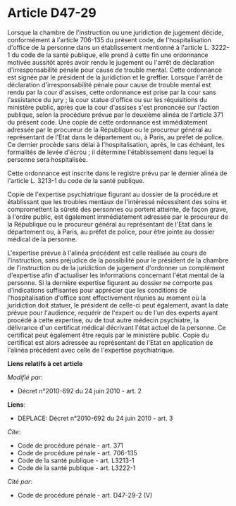 # Article D47-29

Lorsque la chambre de l'instruction ou une juridiction de jugement décide, conformément à l'article 706-135 du présent code,
de l'hospitalisation d'office de la personne dans un établissement mentionné à l'article L. 3222-1 du code de la santé
publique, elle prend à cette fin une ordonnance motivée aussitôt après avoir rendu le jugement ou l'arrêt de déclaration
d'irresponsabilité pénale pour cause de trouble mental. Cette ordonnance est signée par le président de la juridiction et le
greffier. Lorsque l'arrêt de déclaration d'irresponsabilité pénale pour cause de trouble mental est rendu par la cour
d'assises, cette ordonnance est prise par la cour sans l'assistance du jury ; la cour statue d'office ou sur les réquisitions
du ministère public, après que la cour d'assises s'est prononcée sur l'action publique, selon la procédure prévue par le
deuxième alinéa de l'article 371 du présent code. Une copie de cette ordonnance est immédiatement adressée par le procureur
de la République ou le procureur général au représentant de l'Etat dans le département ou, à Paris, au préfet de police. Ce
dernier procède sans délai à l'hospitalisation, après, le cas échéant, les formalités de levée d'écrou ; il détermine
l'établissement dans lequel la personne sera hospitalisée. 

Cette ordonnance est inscrite dans le registre prévu par le dernier alinéa de l'article L. 3213-1 du code de la santé
publique. 

Copie de l'expertise psychiatrique figurant au dossier de la procédure et établissant que les troubles mentaux de l'intéressé
nécessitent des soins et compromettent la sûreté des personnes ou portent atteinte, de façon grave, à l'ordre public, est
également immédiatement adressée par le procureur de la République ou le procureur général au représentant de l'Etat dans le
département ou, à Paris, au préfet de police, pour être jointe au dossier médical de la personne.

L'expertise prévue à l'alinéa précédent est celle réalisée au cours de l'instruction, sans préjudice de la possibilité pour
le président de la chambre de l'instruction ou de la juridiction de jugement d'ordonner un complément d'expertise afin
d'actualiser les informations concernant l'état mental de la personne. Si la dernière expertise figurant au dossier ne
comporte pas d'indications suffisantes pour apprécier que les conditions de l'hospitalisation d'office sont effectivement
réunies au moment où la juridiction doit statuer, le président de celle-ci peut également, avant la date prévue pour
l'audience, requérir de l'expert ou de l'un des experts ayant procédé à cette expertise, ou de tout autre médecin psychiatre,
la délivrance d'un certificat médical décrivant l'état actuel de la personne. Ce certificat peut également être requis par le
ministère public. Copie du certificat est alors adressée au représentant de l'Etat en application de l'alinéa précédent avec
celle de l'expertise psychiatrique.

**Liens relatifs à cet article**

_Modifié par_:

  - Décret n°2010-692 du 24 juin 2010 - art. 2

**Liens**:

  - DEPLACE: Décret n°2010-692 du 24 juin 2010 - art. 3

_Cite_:

  - Code de procédure pénale - art. 371
  - Code de procédure pénale - art. 706-135
  - Code de la santé publique - art. L3213-1
  - Code de la santé publique - art. L3222-1

_Cité par_:

  - Code de procédure pénale - art. D47-29-2 (V)
